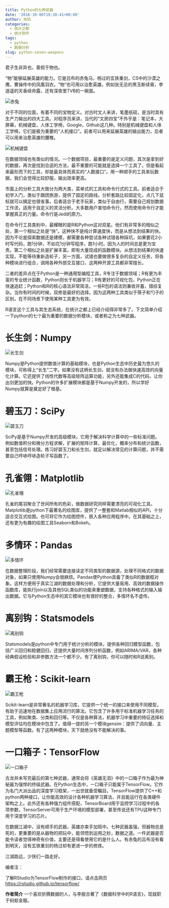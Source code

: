 ```yaml
---
title: Python的七种武器
date: '2016-10-06T19:30:41+00:00'
author: 肖凯
categories:
  - 统计之都
  - 统计软件
tags:
  - python
  - 数据分析
slug: python-seven-weapons
---
```


君子生非异也，善假于物也。

“物”能够延展英雄的能力。它是吕布的赤兔马，杨过的玄铁重剑，CS中的沙漠之鹰，曹操传中的凤凰羽衣。“物”也可用以治愈英雄，例如张无忌的黑玉断续膏，李逍遥的天香续命露，还有深夜里TVB的一碗面。
<!--more-->

![赤兔](https://cos.name/wp-content/uploads/2016/10/65.jpg)

对于不同的位面，有着不同的宝物定义。对古时文人来讲，笔墨纸砚，是当时具有生产力输出的四大工具。对程序员来讲，当代的“文房四宝”不外乎是：笔记本，大屏幕，机械键盘，人体工学椅，Google，Github这几种。特别是机械键盘和人体工学椅，它们是极为重要的“人机接口”。前者可以用来延展英雄的输出能力，后者可以用来治愈英雄的腰椎。

![机械键盘](https://cos.name/wp-content/uploads/2016/10/机械键盘.jpg)

在数据领域也有类似的情况。一个数据项目，最重要的是定义问题，其次是拿到好的数据，再次是找到合适的方法，最不重要的可能就是选择一个工具了。但是看起来最形而下的工具，却是最具体而真实的“人数接口”。用一种顺手的工具来玩数据，我们会觉得比较舒服，输出效率更高。

市面上的分析工具大致分为两大类，菜单式的工具和命令行式的工具。前者适合于初学入门，类似于跟团旅游，提供了固定的路线。分析套路比较固定化，点几下鼠标就可以搞定也很省事。后者适合于老手玩家，类似于自由行，需要自己规划数据工作流，适用于自定义的灵活分析。大多数用户害怕命令行，然而使用命令行才能掌握真正的力量。命令行是Jedi的原力。

在命令行工具类别中，最耀眼的是R和Python这对双星。他们有非常多的相似之处，第一个相似之处是“快”。这种快不是纯计算速度快，而是从想法到结果的快。因为不论是探索数据还是建模，都需要各种尝试各种试错各种踩坑，如果要花2小时写代码，跑1分钟，不如花1分钟写程序，跑1小时。因为人的时间总是更为宝贵。第二个相似之处是扩展丰富。即有大量现成的函数模块。从想法到结果的快速实现，不能等待重新造轮子，另一方面，试错也要做很多复杂的自定义任务，将各种模块进行组合，调用各种外部交互接口，这两种开源工具都非常擅长。

二者的差异点在于Python是一种通用型编程工具，R专注于数据领域；R有更为丰富的专业统计函数，Python则长于机器学习；R有更好的可视化包，Python正在快速追赶；Python和R的核心语法非常简洁，一些R包的语法则兼收并蓄，错综复杂。当你有时间的时候，双修是最好的选择。因为这两种工具类似于筷子和勺子的区别，在不同场景下使用某种工具更为有效。

R语言这个工具与其生态系统，在统计之都上已经介绍得非常多了。下文简单介绍一下python的七个最为重要的数据分析模块，或者称之为七种武器。

# 长生剑：Numpy

![长生剑](https://cos.name/wp-content/uploads/2016/09/长生剑.jpg)

Numpy是Python提供数值计算的基础模块，也是Python生态中历史最为悠久的模块，可称得上“长生”二字。如果没有这柄长生剑，就没有办法做快速高效的向量化计算。它还提供了线性代数等高级矩阵运算功能，另外还能集成C的代码，让你出剑更加的快。Python的许多扩展模块都是基于Numpy开发的，所以学好Numpy就算是奠定好了根基。

# 碧玉刀：SciPy

![碧玉刀](https://cos.name/wp-content/uploads/2016/09/碧玉刀.jpg)

SciPy是基于Numpy开发的高级模块，它用于解决科学计算中的一些标准问题。例如数值积分和微分方程求解，扩展的矩阵计算，最优化，概率分布和统计函数，甚至包括信号处理。练习好碧玉刀和长生剑，就足以解决常见的计算问题，并不需要自己哼哧哼哧造轮子写函数了。

# 孔雀翎：Matplotlib

![孔雀翎](https://cos.name/wp-content/uploads/2016/09/孔雀翎.jpg)

孔雀的尾羽聚合了世间所有的色彩，做数据研究同样需要漂亮的可视化工具。Matplotlib是python下最著名的绘图库，提供了一整套和Matlab相似的API，十分适合交互式绘图。也可将它作为绘图控件，嵌入各种应用程序中。在其基础之上，还有更为有趣的绘图工具Seaborn和Bokeh。

# 多情环：Pandas

![多情环](https://cos.name/wp-content/uploads/2016/09/多情环.jpg)

在数据整理阶段，我们经常需要连接读定不同类型的数据源，处理不同格式的数据对象，如果只使用Numpy会很麻烦。Pandas使Python具备了类似R的数据框对象。这样方便用于真实江湖的数据处理和分析，它提供大量易用、高效的数据操作函数库，能执行join以及其他SQL类似的功能来重塑数据，支持各种格式的输入输出数据。它与Python生态中的其它模块也有很好的整合，多情环名不虚传。

# 离别钩：Statsmodels

![离别钩](https://cos.name/wp-content/uploads/2016/09/离别钩.jpg)

Statsmodels是python中专门用于统计分析的模块，提供各种回归模型函数，包括广义回归和稳健回归，还提供大量时间序列分析函数，例如ARIMA/VAR，各种经典假设检验和非参数方法一个都不少。有了离别钩，你可以随时和R说离别。

# 霸王枪：Scikit-learn

![霸王枪](https://cos.name/wp-content/uploads/2016/09/霸王枪.jpg)

Scikit-learn是非常著名的机器学习库，它提供一个统一的接口来使用不同模型，有助于迅速地在数据集上应用流行的算法。它包含了许多用于标准机器学习任务的工具，例如聚类、分类和回归等。不仅是各种算法，机器学习中重要的特征选择和模型评估均在模块中包含了。值得一提的另一个模块gensim：提供了词向量、主题模型等函数。有了这两种模块，天下就绝没有不能解决的事。

# 一口箱子：TensorFlow

![一口箱子](https://cos.name/wp-content/uploads/2016/09/箱子.jpg)

古龙并未写完最后的第七种武器，通常会将《英雄无泪》中的一口箱子作为最为神秘最为强悍的终级武器。在Python生态中，一口箱子只能属于TensorFlow。它作为名门大派出品的深度学习框架，一出世就备受瞩目。TensorFlow提供了C++和python两种接口，让你能高效的设计各种机器学习算法，并且能运行在各类硬件架构之上。此外还有各种强力组件搭配，TensorBoard用于监控学习过程中的各项参数，TensorServer可用于生产环境的模型部署，甚至传说还有TPU这种专门用于深度学习的芯片。

在数据江湖中，没有顺手的武器，英雄亦束手加班中。七种武器虽强，但器物总是死的，更重要的是从器物的把玩中，能领悟到运用之妙，数据之道。一件武器是否能令读者觉得神奇有价值，主要还是得看使用它的是什么人。有赤兔的吕布没有看到明天，没有玄铁重剑的杨过却有更进一步的修炼。

江湖路远，少侠们一路走好。

编者注：

了解RStudio为TensorFlow制作的接口，请点击网页<https://rstudio.github.io/tensorflow/>

**作者简介**
 一个喜欢折腾数据的人，与李舰合著了《数据科学中的R语言》，现就职于蚂蚁金服。

